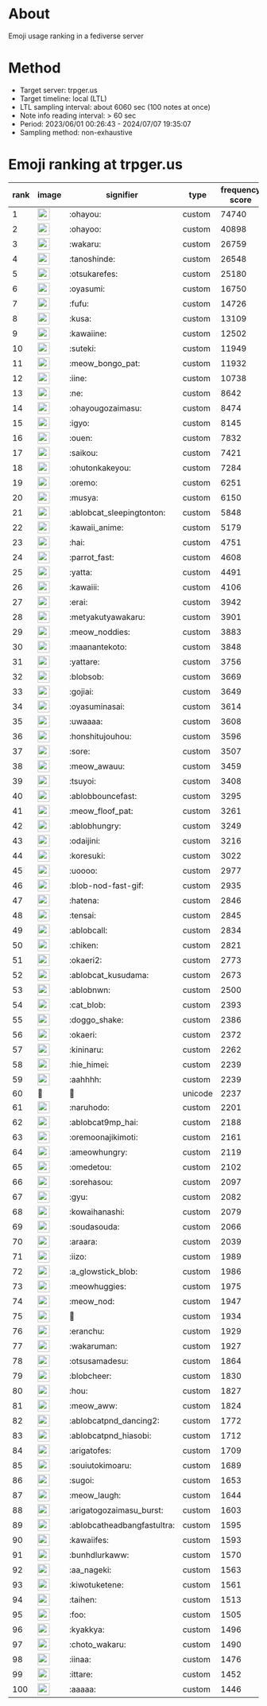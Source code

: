 # About
Emoji usage ranking in a fediverse server

# Method
- Target server: trpger.us
- Target timeline: local (LTL)
- LTL sampling interval: about 6060 sec (100 notes at once)
- Note info reading interval: > 60 sec
- Period: 2023/06/01 00:26:43 - 2024/07/07 19:35:07 
- Sampling method: non-exhaustive

# Emoji ranking at trpger.us

|rank|image|signifier|type|frequency score|
|----|----|----|----|----|
|1|<img height="24" src="https://trpger.us/emoji/ohayou.webp">|:ohayou:|custom|74740|
|2|<img height="24" src="https://trpger.us/emoji/ohayoo.webp">|:ohayoo:|custom|40898|
|3|<img height="24" src="https://trpger.us/emoji/wakaru.webp">|:wakaru:|custom|26759|
|4|<img height="24" src="https://trpger.us/emoji/tanoshinde.webp">|:tanoshinde:|custom|26548|
|5|<img height="24" src="https://trpger.us/emoji/otsukarefes.webp">|:otsukarefes:|custom|25180|
|6|<img height="24" src="https://trpger.us/emoji/oyasumi.webp">|:oyasumi:|custom|16750|
|7|<img height="24" src="https://trpger.us/emoji/fufu.webp">|:fufu:|custom|14726|
|8|<img height="24" src="https://trpger.us/emoji/kusa.webp">|:kusa:|custom|13109|
|9|<img height="24" src="https://trpger.us/emoji/kawaiine.webp">|:kawaiine:|custom|12502|
|10|<img height="24" src="https://trpger.us/emoji/suteki.webp">|:suteki:|custom|11949|
|11|<img height="24" src="https://trpger.us/emoji/meow_bongo_pat.webp">|:meow_bongo_pat:|custom|11932|
|12|<img height="24" src="https://trpger.us/emoji/iine.webp">|:iine:|custom|10738|
|13|<img height="24" src="https://trpger.us/emoji/ne.webp">|:ne:|custom|8642|
|14|<img height="24" src="https://trpger.us/emoji/ohayougozaimasu.webp">|:ohayougozaimasu:|custom|8474|
|15|<img height="24" src="https://trpger.us/emoji/igyo.webp">|:igyo:|custom|8145|
|16|<img height="24" src="https://trpger.us/emoji/ouen.webp">|:ouen:|custom|7832|
|17|<img height="24" src="https://trpger.us/emoji/saikou.webp">|:saikou:|custom|7421|
|18|<img height="24" src="https://trpger.us/emoji/ohutonkakeyou.webp">|:ohutonkakeyou:|custom|7284|
|19|<img height="24" src="https://trpger.us/emoji/oremo.webp">|:oremo:|custom|6251|
|20|<img height="24" src="https://trpger.us/emoji/musya.webp">|:musya:|custom|6150|
|21|<img height="24" src="https://trpger.us/emoji/ablobcat_sleepingtonton.webp">|:ablobcat_sleepingtonton:|custom|5848|
|22|<img height="24" src="https://trpger.us/emoji/kawaii_anime.webp">|:kawaii_anime:|custom|5179|
|23|<img height="24" src="https://trpger.us/emoji/hai.webp">|:hai:|custom|4751|
|24|<img height="24" src="https://trpger.us/emoji/parrot_fast.webp">|:parrot_fast:|custom|4608|
|25|<img height="24" src="https://trpger.us/emoji/yatta.webp">|:yatta:|custom|4491|
|26|<img height="24" src="https://trpger.us/emoji/kawaiii.webp">|:kawaiii:|custom|4106|
|27|<img height="24" src="https://trpger.us/emoji/erai.webp">|:erai:|custom|3942|
|28|<img height="24" src="https://trpger.us/emoji/metyakutyawakaru.webp">|:metyakutyawakaru:|custom|3901|
|29|<img height="24" src="https://trpger.us/emoji/meow_noddies.webp">|:meow_noddies:|custom|3883|
|30|<img height="24" src="https://trpger.us/emoji/maanantekoto.webp">|:maanantekoto:|custom|3848|
|31|<img height="24" src="https://trpger.us/emoji/yattare.webp">|:yattare:|custom|3756|
|32|<img height="24" src="https://trpger.us/emoji/blobsob.webp">|:blobsob:|custom|3669|
|33|<img height="24" src="https://trpger.us/emoji/gojiai.webp">|:gojiai:|custom|3649|
|34|<img height="24" src="https://trpger.us/emoji/oyasuminasai.webp">|:oyasuminasai:|custom|3614|
|35|<img height="24" src="https://trpger.us/emoji/uwaaaa.webp">|:uwaaaa:|custom|3608|
|36|<img height="24" src="https://trpger.us/emoji/honshitujouhou.webp">|:honshitujouhou:|custom|3596|
|37|<img height="24" src="https://trpger.us/emoji/sore.webp">|:sore:|custom|3507|
|38|<img height="24" src="https://trpger.us/emoji/meow_awauu.webp">|:meow_awauu:|custom|3459|
|39|<img height="24" src="https://trpger.us/emoji/tsuyoi.webp">|:tsuyoi:|custom|3408|
|40|<img height="24" src="https://trpger.us/emoji/ablobbouncefast.webp">|:ablobbouncefast:|custom|3295|
|41|<img height="24" src="https://trpger.us/emoji/meow_floof_pat.webp">|:meow_floof_pat:|custom|3261|
|42|<img height="24" src="https://trpger.us/emoji/ablobhungry.webp">|:ablobhungry:|custom|3249|
|43|<img height="24" src="https://trpger.us/emoji/odaijini.webp">|:odaijini:|custom|3216|
|44|<img height="24" src="https://trpger.us/emoji/koresuki.webp">|:koresuki:|custom|3022|
|45|<img height="24" src="https://trpger.us/emoji/uoooo.webp">|:uoooo:|custom|2977|
|46|<img height="24" src="https://trpger.us/emoji/blob-nod-fast-gif.webp">|:blob-nod-fast-gif:|custom|2935|
|47|<img height="24" src="https://trpger.us/emoji/hatena.webp">|:hatena:|custom|2846|
|48|<img height="24" src="https://trpger.us/emoji/tensai.webp">|:tensai:|custom|2845|
|49|<img height="24" src="https://trpger.us/emoji/ablobcall.webp">|:ablobcall:|custom|2834|
|50|<img height="24" src="https://trpger.us/emoji/chiken.webp">|:chiken:|custom|2821|
|51|<img height="24" src="https://trpger.us/emoji/okaeri2.webp">|:okaeri2:|custom|2773|
|52|<img height="24" src="https://trpger.us/emoji/ablobcat_kusudama.webp">|:ablobcat_kusudama:|custom|2673|
|53|<img height="24" src="https://trpger.us/emoji/ablobnwn.webp">|:ablobnwn:|custom|2500|
|54|<img height="24" src="https://trpger.us/emoji/cat_blob.webp">|:cat_blob:|custom|2393|
|55|<img height="24" src="https://trpger.us/emoji/doggo_shake.webp">|:doggo_shake:|custom|2386|
|56|<img height="24" src="https://trpger.us/emoji/okaeri.webp">|:okaeri:|custom|2372|
|57|<img height="24" src="https://trpger.us/emoji/kininaru.webp">|:kininaru:|custom|2262|
|58|<img height="24" src="https://trpger.us/emoji/hie_himei.webp">|:hie_himei:|custom|2239|
|59|<img height="24" src="https://trpger.us/emoji/aahhhh.webp">|:aahhhh:|custom|2239|
|60|🍮|🍮|unicode|2237|
|61|<img height="24" src="https://trpger.us/emoji/naruhodo.webp">|:naruhodo:|custom|2201|
|62|<img height="24" src="https://trpger.us/emoji/ablobcat9mp_hai.webp">|:ablobcat9mp_hai:|custom|2188|
|63|<img height="24" src="https://trpger.us/emoji/oremoonajikimoti.webp">|:oremoonajikimoti:|custom|2161|
|64|<img height="24" src="https://trpger.us/emoji/ameowhungry.webp">|:ameowhungry:|custom|2119|
|65|<img height="24" src="https://trpger.us/emoji/omedetou.webp">|:omedetou:|custom|2102|
|66|<img height="24" src="https://trpger.us/emoji/sorehasou.webp">|:sorehasou:|custom|2097|
|67|<img height="24" src="https://trpger.us/emoji/gyu.webp">|:gyu:|custom|2082|
|68|<img height="24" src="https://trpger.us/emoji/kowaihanashi.webp">|:kowaihanashi:|custom|2079|
|69|<img height="24" src="https://trpger.us/emoji/soudasouda.webp">|:soudasouda:|custom|2066|
|70|<img height="24" src="https://trpger.us/emoji/araara.webp">|:araara:|custom|2039|
|71|<img height="24" src="https://trpger.us/emoji/iizo.webp">|:iizo:|custom|1989|
|72|<img height="24" src="https://trpger.us/emoji/a_glowstick_blob.webp">|:a_glowstick_blob:|custom|1986|
|73|<img height="24" src="https://trpger.us/emoji/meowhuggies.webp">|:meowhuggies:|custom|1975|
|74|<img height="24" src="https://trpger.us/emoji/meow_nod.webp">|:meow_nod:|custom|1947|
|75|<img height="24" src="https://trpger.us/emoji/birthday.webp">|:birthday:|custom|1934|
|76|<img height="24" src="https://trpger.us/emoji/eranchu.webp">|:eranchu:|custom|1929|
|77|<img height="24" src="https://trpger.us/emoji/wakaruman.webp">|:wakaruman:|custom|1927|
|78|<img height="24" src="https://trpger.us/emoji/otsusamadesu.webp">|:otsusamadesu:|custom|1864|
|79|<img height="24" src="https://trpger.us/emoji/blobcheer.webp">|:blobcheer:|custom|1830|
|80|<img height="24" src="https://trpger.us/emoji/hou.webp">|:hou:|custom|1827|
|81|<img height="24" src="https://trpger.us/emoji/meow_aww.webp">|:meow_aww:|custom|1824|
|82|<img height="24" src="https://trpger.us/emoji/ablobcatpnd_dancing2.webp">|:ablobcatpnd_dancing2:|custom|1772|
|83|<img height="24" src="https://trpger.us/emoji/ablobcatpnd_hiasobi.webp">|:ablobcatpnd_hiasobi:|custom|1712|
|84|<img height="24" src="https://trpger.us/emoji/arigatofes.webp">|:arigatofes:|custom|1709|
|85|<img height="24" src="https://trpger.us/emoji/souiutokimoaru.webp">|:souiutokimoaru:|custom|1689|
|86|<img height="24" src="https://trpger.us/emoji/sugoi.webp">|:sugoi:|custom|1653|
|87|<img height="24" src="https://trpger.us/emoji/meow_laugh.webp">|:meow_laugh:|custom|1644|
|88|<img height="24" src="https://trpger.us/emoji/arigatogozaimasu_burst.webp">|:arigatogozaimasu_burst:|custom|1603|
|89|<img height="24" src="https://trpger.us/emoji/ablobcatheadbangfastultra.webp">|:ablobcatheadbangfastultra:|custom|1595|
|90|<img height="24" src="https://trpger.us/emoji/kawaiifes.webp">|:kawaiifes:|custom|1593|
|91|<img height="24" src="https://trpger.us/emoji/bunhdlurkaww.webp">|:bunhdlurkaww:|custom|1570|
|92|<img height="24" src="https://trpger.us/emoji/aa_nageki.webp">|:aa_nageki:|custom|1563|
|93|<img height="24" src="https://trpger.us/emoji/kiwotuketene.webp">|:kiwotuketene:|custom|1561|
|94|<img height="24" src="https://trpger.us/emoji/taihen.webp">|:taihen:|custom|1513|
|95|<img height="24" src="https://trpger.us/emoji/foo.webp">|:foo:|custom|1505|
|96|<img height="24" src="https://trpger.us/emoji/kyakkya.webp">|:kyakkya:|custom|1496|
|97|<img height="24" src="https://trpger.us/emoji/choto_wakaru.webp">|:choto_wakaru:|custom|1490|
|98|<img height="24" src="https://trpger.us/emoji/iinaa.webp">|:iinaa:|custom|1476|
|99|<img height="24" src="https://trpger.us/emoji/ittare.webp">|:ittare:|custom|1452|
|100|<img height="24" src="https://trpger.us/emoji/aaaaa.webp">|:aaaaa:|custom|1446|
